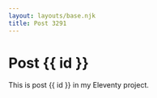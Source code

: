```yaml
---
layout: layouts/base.njk
title: Post 3291
---
```


# Post {{ id }}

This is post {{ id }} in my Eleventy project.
